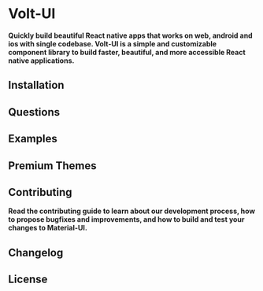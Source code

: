 # Volt-UI
**Quickly build beautiful React native apps that works on web, android and ios with single codebase. Volt-UI is a simple and customizable component library to build faster, beautiful, and more accessible React native applications.**

## Installation

## Questions

## Examples

## Premium Themes

## Contributing
**Read the contributing guide to learn about our development process, how to propose bugfixes and improvements, and how to build and test your changes to Material-UI.**

## Changelog

## License
